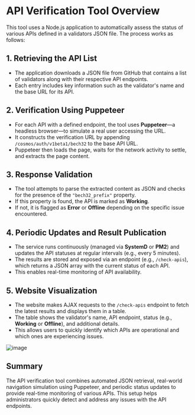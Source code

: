 # API Verification Tool Overview

This tool uses a Node.js application to automatically assess the status of various APIs defined in a validators JSON file. The process works as follows:

## 1. Retrieving the API List
- The application downloads a JSON file from GitHub that contains a list of validators along with their respective API endpoints.
- Each entry includes key information such as the validator's name and the base URL for its API.

## 2. Verification Using Puppeteer
- For each API with a defined endpoint, the tool uses **Puppeteer**—a headless browser—to simulate a real user accessing the URL.
- It constructs the verification URL by appending `/cosmos/auth/v1beta1/bech32` to the base API URL.
- Puppeteer then loads the page, waits for the network activity to settle, and extracts the page content.

## 3. Response Validation
- The tool attempts to parse the extracted content as JSON and checks for the presence of the `"bech32_prefix"` property.
- If this property is found, the API is marked as **Working**.
- If not, it is flagged as **Error** or **Offline** depending on the specific issue encountered.

## 4. Periodic Updates and Result Publication
- The service runs continuously (managed via **SystemD** or **PM2**) and updates the API statuses at regular intervals (e.g., every 5 minutes).
- The results are stored and exposed via an endpoint (e.g., `/check-apis`), which returns a JSON array with the current status of each API.
- This enables real-time monitoring of API availability.

## 5. Website Visualization
- The website makes AJAX requests to the `/check-apis` endpoint to fetch the latest results and displays them in a table.
- The table shows the validator's name, API endpoint, status (e.g., **Working** or **Offline**), and additional details.
- This allows users to quickly identify which APIs are operational and which ones are experiencing issues.

![image](https://github.com/user-attachments/assets/f50bab96-1ce2-4e22-9bda-1dfd2ae0eb5d)


## Summary
The API verification tool combines automated JSON retrieval, real-world navigation simulation using Puppeteer, and periodic status updates to provide real-time monitoring of various APIs. This setup helps administrators quickly detect and address any issues with the API endpoints.
